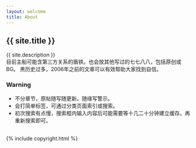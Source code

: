 ```yaml
---
layout: welcome
title: About
---
```


<h2>{{ site.title }}</h2>
{{ site.description }}

<br>
<!--以下可自行编辑-->
目前主船可能含第三方关系的盾铁。也会放其他写过的七七八八，包括原创或BG。  
黑历史过多，2006年之前的文章可以有效帮助大家找到自信。

### Warning

- 不分章节，原帖随写随更新。随缘写警示。
- 会打简单标签，可通过分类页面索引或搜索。
- 初次搜索有点慢，搜索框内输入内容后可能需要等十几二十分钟建立缓存。再重新搜索即可。

<br>

<!--编辑结束-->
<div>{% include copyright.html %}</div>
